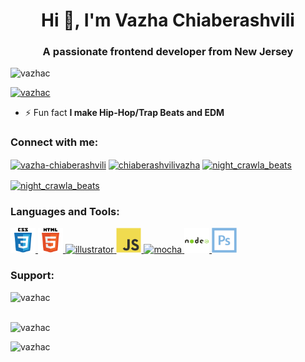 <h1 align="center">Hi 👋, I'm Vazha Chiaberashvili</h1>
<h3 align="center">A passionate frontend developer from New Jersey</h3>

<p align="left"> <img src="https://komarev.com/ghpvc/?username=vazhac&label=Profile%20views&color=0e75b6&style=flat"
        alt="vazhac" /> </p>

<p align="left"> <a href="https://github.com/ryo-ma/github-profile-trophy"><img
            src="https://github-profile-trophy.vercel.app/?username=vazhac" alt="vazhac" /></a> </p>

- ⚡ Fun fact **I make Hip-Hop/Trap Beats and EDM**

<h3 align="left">Connect with me:</h3>
<p align="left">
    <a href="https://linkedin.com/in/vazha-chiaberashvili" target="blank"><img align="center"
            src="https://cdn.worldvectorlogo.com/logos/linkedin-icon-2.svg" alt="vazha-chiaberashvili" height="30"
            width="40" /></a>
    <a href="https://fb.com/chiaberashvilivazha" target="blank"><img align="center"
            src="https://cdn.worldvectorlogo.com/logos/facebook-4.svg" alt="chiaberashvilivazha" height="30"
            width="40" /></a>
    <a href="https://instagram.com/night_crawla_beats" target="blank"><img align="center"
            src="https://upload.wikimedia.org/wikipedia/commons/9/96/Instagram.svg" alt="night_crawla_beats" height="30"
            width="40" /></a>
</p>
<a href="https://soundcloud.com/ognc" target="blank"><img align="center"
        src="https://cdn.worldvectorlogo.com/logos/soundcloud.svg" alt="night_crawla_beats" height="30"
        width="40" /></a>
</p>

<h3 align="left">Languages and Tools:</h3>
<p align="left"> <a href="https://www.w3schools.com/css/" target="_blank"> <img
            src="https://raw.githubusercontent.com/devicons/devicon/master/icons/css3/css3-original-wordmark.svg"
            alt="css3" width="40" height="40" /> </a> <a href="https://www.w3.org/html/" target="_blank"> <img
            src="https://raw.githubusercontent.com/devicons/devicon/master/icons/html5/html5-original-wordmark.svg"
            alt="html5" width="40" height="40" /> </a> <a href="https://www.adobe.com/in/products/illustrator.html"
        target="_blank"> <img src="https://www.vectorlogo.zone/logos/adobe_illustrator/adobe_illustrator-icon.svg"
            alt="illustrator" width="40" height="40" /> </a> <a
        href="https://developer.mozilla.org/en-US/docs/Web/JavaScript" target="_blank"> <img
            src="https://raw.githubusercontent.com/devicons/devicon/master/icons/javascript/javascript-original.svg"
            alt="javascript" width="40" height="40" /> </a> <a href="https://mochajs.org" target="_blank"> <img
            src="https://www.vectorlogo.zone/logos/mochajs/mochajs-icon.svg" alt="mocha" width="40" height="40" /> </a>
    <a href="https://nodejs.org" target="_blank"> <img
            src="https://raw.githubusercontent.com/devicons/devicon/master/icons/nodejs/nodejs-original-wordmark.svg"
            alt="nodejs" width="40" height="40" /> </a> <a href="https://www.photoshop.com/en" target="_blank"> <img
            src="https://raw.githubusercontent.com/devicons/devicon/master/icons/photoshop/photoshop-line.svg"
            alt="photoshop" width="40" height="40" /> </a>
</p>

<h3 align="left">Support:</h3>
<p><a href="https://www.buymeacoffee.com/vazhac"> <img align="left"
            src="https://cdn.buymeacoffee.com/buttons/v2/default-yellow.png" height="40" width="210" alt="vazhac" /></a>
</p><br><br>

<p>&nbsp;<img align="left" src="https://github-readme-stats.vercel.app/api?username=vazhac&show_icons=true&locale=en"
        alt="vazhac" /></p>

<p><img align="left" src="https://github-readme-streak-stats.herokuapp.com/?user=vazhac&" alt="vazhac" /></p>

